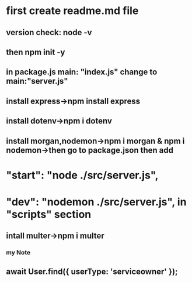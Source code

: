 # first create readme.md file
## version check: node -v
## then npm init -y
## in package.js main: "index.js" change to main:"server.js"
## install express->npm install express
## install dotenv->npm i dotenv
## install morgan,nodemon->npm i morgan & npm i nodemon->then go to package.json then add 
# "start": "node ./src/server.js",
# "dev": "nodemon ./src/server.js",   in "scripts" section
## intall multer->npm i multer


### my Note ###
## await User.find({ userType: 'serviceowner' });
